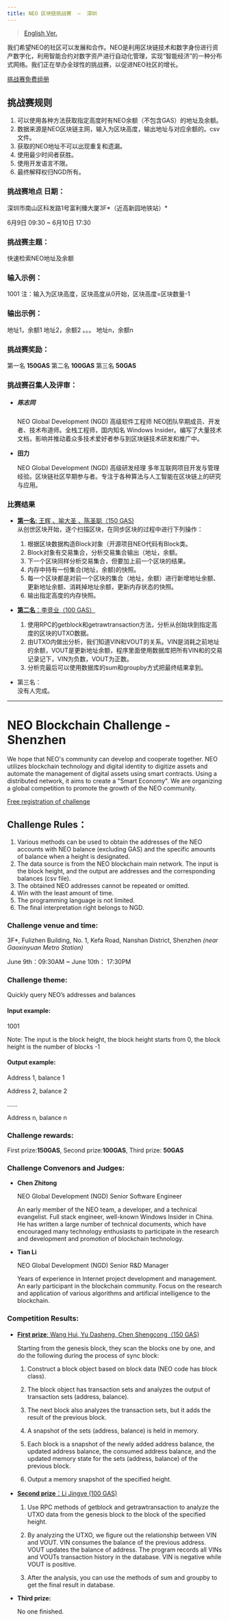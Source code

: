 ```yaml
---
title: NEO 区块链挑战赛  —  深圳
---
```


> [English Ver.](#neo-blockchain-challenge-shenzhen)

我们希望NEO的社区可以发展和合作。NEO是利用区块链技术和数字身份进行资产数字化，利用智能合约对数字资产进行自动化管理，实现“智能经济”的一种分布式网络。我们正在举办全球性的挑战赛，以促进NEO社区的增长。

[挑战赛免费组册](http://www.huodongxing.com/event/4441419074800)

## 挑战赛规则

1. 可以使用各种方法获取指定高度时有NEO余额（不包含GAS）的地址及余额。
2. 数据来源是NEO区块链主网，输入为区块高度，输出地址与对应余额的。csv文件。
3. 获取的NEO地址不可以出现重复和遗漏。
4. 使用最少时间者获胜。
5. 使用开发语言不限。
6. 最终解释权归NGD所有。

### 挑战赛地点 日期：

深圳市南山区科发路1号富利臻大厦3F*（近高新园地铁站）*

6月9日 09:30 ~ 6月10日 17:30

### 挑战赛主题：

快速检索NEO地址及余额

### 输入示例：

1001
注：输入为区块高度，区块高度从0开始，区块高度=区块数量-1

###  输出示例：

地址1，余额1
地址2，余额2
。。。
地址n，余额n

### 挑战赛奖励：

第一名 **150GAS**
第二名 **100GAS**
第三名 **50GAS**

### 挑战赛召集人及评审：

- ##### **陈志同**

  NEO Global Development (NGD) 高级软件工程师
  NEO团队早期成员、开发者、技术布道师。全栈工程师，国内知名 Windows Insider。编写了大量技术文档，影响并推动着众多技术爱好者参与到区块链技术研发和推广中。

- **田力**

  NEO Global Development (NGD) 高级研发经理
  多年互联网项目开发与管理经验。区块链社区早期参与者。专注于各种算法与人工智能在区块链上的研究与应用。

### 比赛结果
* [**第一名**: 王辉 、喻大圣 、陈圣聪（150 GAS)](https://github.com/ocean-token/neo-dev.git)  
    从创世区块开始，逐个扫描区块，在同步区块的过程中进行下列操作：

    1. 根据区块数据构造Block对象（开源项目NEO代码有Block类。
    2. Block对象有交易集合，分析交易集合输出（地址，余额。
    3. 下一个区块同样分析交易集合，但要加上前一个区块的结果。
    4. 内存中持有一份集合(地址，余额)的快照。
    5. 每一个区块都是对前一个区块的集合（地址，余额）进行新增地址余额、更新地址余额、消耗掉地址余额，更新内存状态的快照。
    6. 输出指定高度的内存快照。


* [**第二名**：李竞业（100 GAS）](https://github.com/vicraft18/neo_contest.git)<br>
    1. 使用RPC的getblock和getrawtransaction方法，分析从创始块到指定高度的区块的UTXO数据。
    2. 由UTXO内做出分析，我们知道VIN和VOUT的关系。VIN是消耗之前地址的余额，VOUT是更新地址余额，程序里面使用数据库把所有VIN和的交易记录记下，VIN为负数，VOUT为正数。
    3. 分析完最后可以使用数据库的sum和groupby方式把最终结果拿到。



* 第三名：</br>
  没有人完成。

---
# NEO Blockchain Challenge - Shenzhen

We hope that NEO's community can develop and cooperate together. NEO utilizes blockchain technology and digital identity to digitize assets and automate the management of digital assets using smart contracts. Using a distributed network, it aims to create a "Smart Economy". We are organizing a global competition to promote the growth of the NEO community.

[Free registration of challenge](http://www.huodongxing.com/event/4441419074800)
## Challenge Rules：

1. Various methods can be used to obtain the addresses of the NEO accounts with NEO balance (excluding GAS) and the specific amounts of balance when a height is designated.
2. The data source is from the NEO blockchain main network. The input is the block height, and the output are addresses and the corresponding balances (csv file).
3. The obtained NEO addresses cannot be repeated or omitted.
4. Win with the least amount of time.
5. The programming language is not limited.
6. The final interpretation right belongs to NGD.

### Challenge venue and time:
3F*, Fulizhen Building, No. 1, Kefa Road, Nanshan District, Shenzhen *(near Gaoxinyuan Metro Station)*

June 9th：09:30AM ~ June 10th： 17:30PM

### Challenge theme:
Quickly query NEO’s addresses and balances

#### Input example:
1001 

Note: The input is the block height, the block height starts from 0, the block height is the number of blocks -1

#### Output example:
Address 1, balance 1

Address 2, balance 2

......

Address n, balance n

### Challenge rewards:
First prize:**150GAS**, Second prize:**100GAS**, Third prize: **50GAS**

### Challenge Convenors and Judges:
- **Chen Zhitong**

  NEO Global Development (NGD) Senior Software Engineer

  An early member of the NEO team, a developer, and a technical evangelist. Full stack engineer, well-known Windows Insider in China. He has written a large number of technical documents, which have encouraged many technology enthusiasts to       participate in the research and development and promotion of blockchain technology.

- **Tian Li**

  NEO Global Development (NGD) Senior R&D Manager

  Years of experience in Internet project development and management. An early participant in the blockchain community. Focus  on the research and application of various algorithms and artificial intelligence to the blockchain.

### Competition Results:

* [**First prize**: Wang Hui, Yu Dasheng, Chen Shengcong（150 GAS)](https://github.com/ocean-token/neo-dev.git) 

  Starting from the genesis block, they scan the blocks one by one, and do the following during the process of sync block:

  1. Construct a block object based on block data (NEO code has block class).

  2. The block object has transaction sets and analyzes the output of transaction sets (address, balance).
  3. The next block also analyzes the transaction sets, but it adds the result of the previous block.

  4. A snapshot of the sets (address, balance) is held in memory.

  5. Each block is a snapshot of the newly added address balance, the updated address balance, the consumed address balance, and the updated memory state for the sets (address, balance) of the previous block.

  6. Output a memory snapshot of the specified height.

* [**Second prize**：Li Jingye (100 GAS)](https://github.com/vicraft18/neo_contest.git)<br>

  1. Use RPC methods of getblock and getrawtransaction to analyze the UTXO data from the genesis block to the block of the specified height.

  2. By analyzing the UTXO, we figure out the relationship between VIN and VOUT. VIN consumes the balance of the previous address. VOUT updates the balance of address. The program records all VINs and VOUTs transaction history in the database. VIN is negative while VOUT is positive.

  3. After the analysis, you can use the methods of sum and groupby to get the final result in database.

* **Third prize:**</br>

  No one finished.
